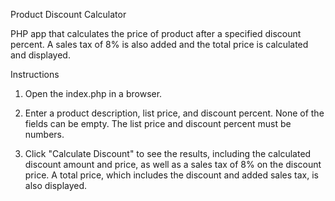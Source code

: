 Product Discount Calculator

PHP app that calculates the price of product after a specified discount percent. A sales tax of 8% is also added and the
total price is calculated and displayed.

Instructions

1. Open the index.php in a browser.

2. Enter a product description, list price, and discount percent. None of the fields can be empty. The list price and
   discount percent must be numbers.

3. Click "Calculate Discount" to see the results, including the calculated discount amount and price, as well as a sales
   tax of 8% on the discount price. A total price, which includes the discount and added sales tax, is also displayed.